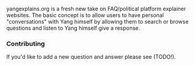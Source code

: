 yangexplains.org is a fresh new take on FAQ/political platform explainer
websites.  The basic concept is to allow users to have personal
"conversations" with Yang himself by allowing them to search or browse
questions and listen to Yang himself give a response.

### Contributing

If you'd like to add a new question and answer please see (TODO!).
